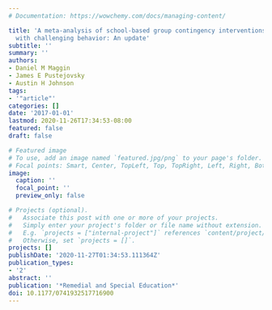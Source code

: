 ```yaml
---
# Documentation: https://wowchemy.com/docs/managing-content/

title: 'A meta-analysis of school-based group contingency interventions for students
  with challenging behavior: An update'
subtitle: ''
summary: ''
authors:
- Daniel M Maggin
- James E Pustejovsky
- Austin H Johnson
tags:
- '"article"'
categories: []
date: '2017-01-01'
lastmod: 2020-11-26T17:34:53-08:00
featured: false
draft: false

# Featured image
# To use, add an image named `featured.jpg/png` to your page's folder.
# Focal points: Smart, Center, TopLeft, Top, TopRight, Left, Right, BottomLeft, Bottom, BottomRight.
image:
  caption: ''
  focal_point: ''
  preview_only: false

# Projects (optional).
#   Associate this post with one or more of your projects.
#   Simply enter your project's folder or file name without extension.
#   E.g. `projects = ["internal-project"]` references `content/project/deep-learning/index.md`.
#   Otherwise, set `projects = []`.
projects: []
publishDate: '2020-11-27T01:34:53.111364Z'
publication_types:
- '2'
abstract: ''
publication: '*Remedial and Special Education*'
doi: 10.1177/0741932517716900
---
```

